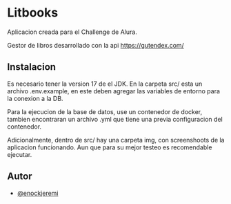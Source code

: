
# Litbooks

Aplicacion creada para el Challenge de Alura.

Gestor de libros desarrollado con la api https://gutendex.com/


## Instalacion

Es necesario tener la version 17 de el JDK.
En la carpeta src/ esta un archivo .env.example, en este deben agregar las variables de entorno para la conexion a la DB.

Para la ejecucion de la base de datos, use un contenedor de docker, tambien encontraran un archivo .yml que tiene una 
previa configuracion del contenedor.

Adicionalmente, dentro de src/ hay una carpeta img, con screenshoots de la aplicacion funcionando. Aun que para su mejor testeo
es recomendable ejecutar.

## Autor

- [@enockjeremi](https://www.github.com/enockjeremi)

